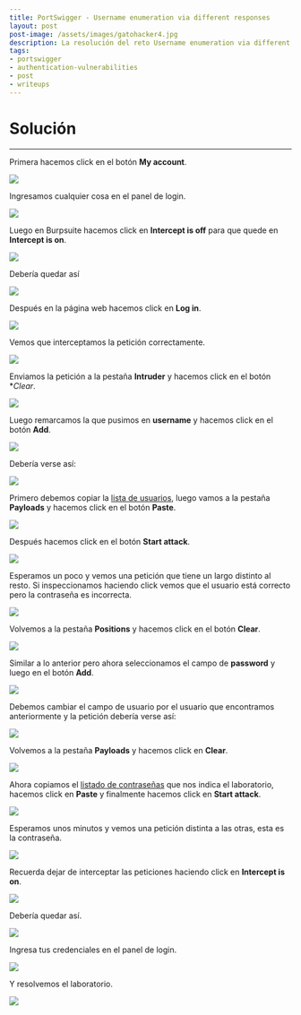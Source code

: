 ```yaml
---
title: PortSwigger - Username enumeration via different responses
layout: post
post-image: /assets/images/gatohacker4.jpg 
description: La resolución del reto Username enumeration via different responses.
tags:
- portswigger
- authentication-vulnerabilities
- post
- writeups
---
```

# Solución
---

Primera hacemos click en el botón **My account**.

![](/assets/images/images-portswigger-auth/lab1-1.png)

Ingresamos cualquier cosa en el panel de login.

![](/assets/images/images-portswigger-auth/lab1-2.png)

Luego en Burpsuite hacemos click en **Intercept is off** para que quede en **Intercept is on**.

![](/assets/images/images-portswigger-auth/lab1-3.png)

Debería quedar así

![](/assets/images/images-portswigger-auth/lab1-4.png)

Después en la página web hacemos click en **Log in**.

![](/assets/images/images-portswigger-auth/lab1-5.png)

Vemos que interceptamos la petición correctamente.

![](/assets/images/images-portswigger-auth/lab1-6.png)

Enviamos la petición a la pestaña **Intruder** y hacemos click en el botón **Clear*.

![](/assets/images/images-portswigger-auth/lab1-7.png)

Luego remarcamos la que pusimos en **username** y hacemos click en el botón **Add**.

![](/assets/images/images-portswigger-auth/lab1-8.png)

Debería verse así:

![](/assets/images/images-portswigger-auth/lab1-9.png)

Primero debemos copiar la [lista de usuarios](https://portswigger.net/web-security/authentication/auth-lab-usernames), luego vamos a la pestaña **Payloads** y hacemos click en el botón **Paste**.

![](/assets/images/images-portswigger-auth/lab1-10.png)

Después hacemos click en el botón **Start attack**.

![](/assets/images/images-portswigger-auth/lab1-11.png)

Esperamos un poco y vemos una petición que tiene un largo distinto al resto. Si inspeccionamos haciendo click vemos que el usuario está correcto pero la contraseña es incorrecta.

![](/assets/images/images-portswigger-auth/lab1-12.png)

Volvemos a la pestaña **Positions** y hacemos click en el botón **Clear**.

![](/assets/images/images-portswigger-auth/lab1-13.png)

Similar a lo anterior pero ahora seleccionamos el campo de **password** y luego en el botón **Add**.

![](/assets/images/images-portswigger-auth/lab1-14.png)

Debemos cambiar el campo de usuario por el usuario que encontramos anteriormente y la petición debería verse así:

![](/assets/images/images-portswigger-auth/lab1-15.png)

Volvemos a la pestaña **Payloads** y hacemos click en **Clear**.

![](/assets/images/images-portswigger-auth/lab1-16.png)

Ahora copiamos el [listado de contraseñas](https://portswigger.net/web-security/authentication/auth-lab-passwords) que nos indica el laboratorio, hacemos click en **Paste** y finalmente hacemos click en **Start attack**.

![](/assets/images/images-portswigger-auth/lab1-17.png)

Esperamos unos minutos y vemos una petición distinta a las otras, esta es la contraseña.

![](/assets/images/images-portswigger-auth/lab1-18.png)

Recuerda dejar de interceptar las peticiones haciendo click en **Intercept is on**.

![](/assets/images/images-portswigger-auth/lab1-20.png)

Debería quedar así.

![](/assets/images/images-portswigger-auth/lab1-21.png)

Ingresa tus credenciales en el panel de login.

![](/assets/images/images-portswigger-auth/lab1-19.png)

Y resolvemos el laboratorio.

![](/assets/images/images-portswigger-auth/lab1-22.png)